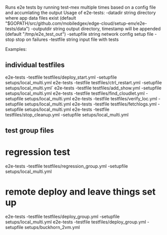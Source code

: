   
Runs e2e tests by running test-mex multiple times based on a config file and accumlating the output
Usage of e2e-tests:
  -datadir string
        directory where app data files exist (default "$GOPATH/src/github.com/mobiledgex/edge-cloud/setup-env/e2e-tests/data")
  -outputdir string
        output directory, timestamp will be appended (default "/tmp/e2e_test_out")
  -setupfile string
        network config setup file
  -stop
        stop on failures
  -testfile string
        input file with tests
 
Examples:
## individual testfiles
e2e-tests -testfile testfiles/deploy_start.yml -setupfile setups/local_multi.yml
e2e-tests -testfile testfiles/ctrl_restart.yml -setupfile setups/local_multi.yml`
e2e-tests -testfile testfiles/add_show.yml -setupfile setups/local_multi.yml 
e2e-tests -testfile testfiles/find_cloudlet.yml -setupfile setups/local_multi.yml 
e2e-tests -testfile testfiles/verify_loc.yml -setupfile setups/local_multi.yml
e2e-tests -testfile testfiles/fetchlogs.yml -setupfile setups/local_multi.yml 
e2e-tests -testfile testfiles/stop_cleanup.yml -setupfile setups/local_multi.yml 

## test group files
# regression test
e2e-tests -testfile testfiles/regression_group.yml -setupfile setups/local_multi.yml 
# remote deploy and leave things set up
e2e-tests -testfile testfiles/deploy_group.yml -setupfile setups/local_multi.yml
e2e-tests -testfile testfiles/deploy_group.yml -setupfile setups/buckhorn_2vm.yml

